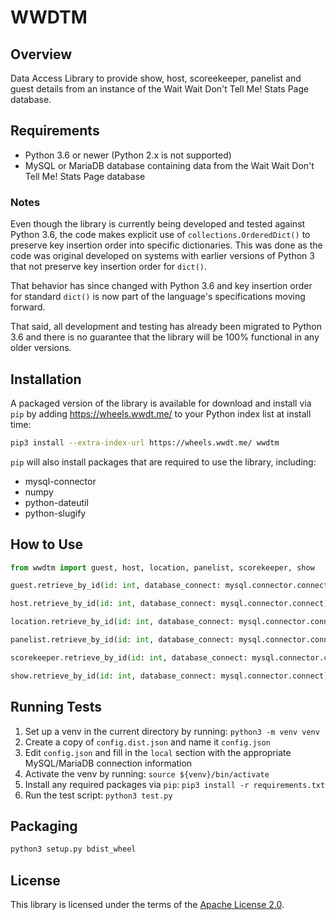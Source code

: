 # WWDTM

## Overview

Data Access Library to provide show, host, scoreekeeper, panelist and guest
details from an instance of the Wait Wait Don't Tell Me! Stats Page database.

## Requirements

* Python 3.6 or newer (Python 2.x is not supported)
* MySQL or MariaDB database containing data from the Wait Wait Don't Tell Me! Stats Page database

### Notes

Even though the library is currently being developed and tested against Python 3.6, the code makes
explicit use of `collections.OrderedDict()` to preserve key insertion order into specific
dictionaries. This was done as the code was original developed on systems with earlier versions of
Python 3 that not preserve key insertion order for `dict()`.

That behavior has since changed with Python 3.6 and key insertion order for standard `dict()` is now
part of the language's specifications moving forward.

That said, all development and testing has already been migrated to Python 3.6 and there is no
guarantee that the library will be 100% functional in any older versions.

## Installation

A packaged version of the library is available for download and install via `pip` by adding
https://wheels.wwdt.me/ to your Python index list at install time:

```bash
pip3 install --extra-index-url https://wheels.wwdt.me/ wwdtm
```

`pip` will also install packages that are required to use the library, including:

 * mysql-connector
 * numpy
 * python-dateutil
 * python-slugify

## How to Use

```python
from wwdtm import guest, host, location, panelist, scorekeeper, show

guest.retrieve_by_id(id: int, database_connect: mysql.connector.connect)

host.retrieve_by_id(id: int, database_connect: mysql.connector.connect)

location.retrieve_by_id(id: int, database_connect: mysql.connector.connect)

panelist.retrieve_by_id(id: int, database_connect: mysql.connector.connect)

scorekeeper.retrieve_by_id(id: int, database_connect: mysql.connector.connect)

show.retrieve_by_id(id: int, database_connect: mysql.connector.connect)
```

## Running Tests

1. Set up a venv in the current directory by running: `python3 -m venv venv`
2. Create a copy of `config.dist.json` and name it `config.json`
3. Edit `config.json` and fill in the `local` section with the appropriate MySQL/MariaDB connection information
4. Activate the venv by running: `source ${venv}/bin/activate`
5. Install any required packages via `pip`: `pip3 install -r requirements.txt`
6. Run the test script: `python3 test.py`

## Packaging

```bash
python3 setup.py bdist_wheel
```

## License

This library is licensed under the terms of the [Apache License 2.0](http://www.apache.org/licenses/LICENSE-2.0).
